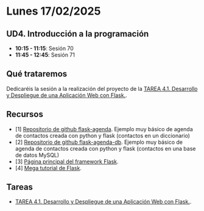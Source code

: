# Lunes 17/02/2025

## UD4. Introducción a la programación

- **10:15 - 11:15**: Sesión 70
- **11:45 - 12:45**: Sesión 71

## Qué trataremos

Dedicaréis la sesión a la realización del proyecto de la [TAREA 4.1. Desarrollo y Despliegue de una Aplicación Web con Flask.](/Documents/UD4/TAREA%204.1.%20Desarrollo%20y%20Despliegue%20de%20una%20Aplicación%20Web%20con%20Flask.pdf).

## Recursos
- [1] [Repositorio de github flask-agenda](https://github.com/joseliza/flask-agenda). Ejemplo muy básico de agenda de contactos creada con python y flask (contactos en un diccionario)
- [2] [Repositorio de github flask-agenda-db](https://github.com/joseliza/flask-agenda-db). Ejemplo muy básico de agenda de contactos creada con python y flask (contactos en una base de datos MySQL)
- [3] [Página principal del framework Flask](https://flask.palletsprojects.com/es/stable/).
- [4] [Mega tutorial de Flask](https://blog.miguelgrinberg.com/post/the-flask-mega-tutorial-part-i-hello-world).


## Tareas

- [TAREA 4.1. Desarrollo y Despliegue de una Aplicación Web con Flask.](/Documents/UD4/TAREA%204.1.%20Desarrollo%20y%20Despliegue%20de%20una%20Aplicación%20Web%20con%20Flask.pdf).
